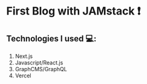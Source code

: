 # First Blog with JAMstack :exclamation:

## Technologies I used 💻:

1. Next.js
2. Javascript/React.js
3. GraphCMS/GraphQL
4. Vercel
